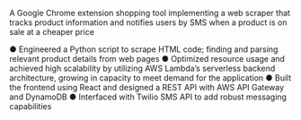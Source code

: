 A Google Chrome extension shopping tool implementing a web scraper that tracks product information and notifies users
by SMS when a product is on sale at a cheaper price

● Engineered a Python script to scrape HTML code; finding and parsing relevant product details from web pages
● Optimized resource usage and achieved high scalability by utilizing AWS Lambda’s serverless backend architecture, growing in capacity to meet demand for the application
● Built the frontend using React and designed a REST API with AWS API Gateway and DynamoDB
● Interfaced with Twilio SMS API to add robust messaging capabilities
